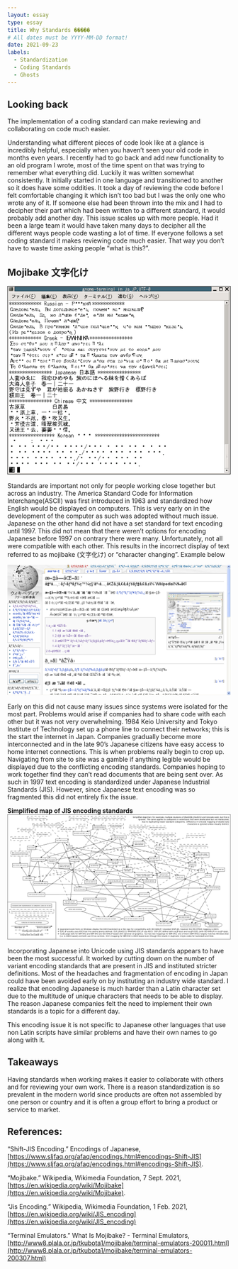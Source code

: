 ```yaml
---
layout: essay
type: essay
title: Why Standards �����
# All dates must be YYYY-MM-DD format!
date: 2021-09-23
labels:
  - Standardization
  - Coding Standards
  - Ghosts
---
```

## Looking back

The implementation of a coding standard can make reviewing and collaborating on code much easier.

Understanding what different pieces of code look like at a glance is incredibly helpful, especially when you haven’t seen your old code in months even years. I recently had to go back and add new functionality to an old program I wrote, most of the time spent on that was trying to remember what everything did. Luckily it was written somewhat consistently. It initially started in one language and transitioned to another so it does have some oddities. It took a day of reviewing the code before I felt comfortable changing it which isn’t too bad but I was the only one who wrote any of it. If someone else had been thrown into the mix and I had to decipher their part which had been written to a different standard, it would probably add another day. This issue scales up with more people. Had it been a large team it would have taken many days to decipher all the different ways people code wasting a lot of time. If everyone follows a set coding standard it makes reviewing code much easier. That way you don’t have to waste time asking people “what is this?”.

## Mojibake 文字化け
<img class="ui image" src="../images/ja_JPUTF-8.png">


Standards are important not only for people working close together but across an industry. The America Standard Code for Information Interchange(ASCII) was first introduced in 1963 and standardized how English would be displayed on computers. This is very early on in the development of the computer as such was adopted without much issue. Japanese on the other hand did not have a set standard for text encoding until 1997. This did not mean that there weren’t options for encoding Japanese before 1997 on contrary there were many. Unfortunately, not all were compatible with each other. This results in the incorrect display of text referred to as mojibake (文字化け) or “character changing”. Example below

<img class="ui huge right floated rounded image" src="../images/Mojibake.png">

Early on this did not cause many issues since systems were isolated for the most part. Problems would arise if companies had to share code with each other but it was not very overwhelming. 1984 Keio University and Tokyo Institute of Technology set up a phone line to connect their networks; this is the start the internet in Japan. Companies gradually become more interconnected and in the late 90’s Japanese citizens have easy access to home internet connections. This is when problems really begin to crop up. Navigating from site to site was a gamble if anything legible would be displayed due to the conflicting encoding standards. Companies hoping to work together find they can’t read documents that are being sent over. As such in 1997 text encoding is standardized under Japanese Industrial Standards (JIS). However, since Japanese text encoding was so fragmented this did not entirely fix the issue. 

**Simplified map of JIS encoding standards**
<img class="ui massive right floated rounded image" src="../images/JIS map.png">

Incorporating Japanese into Unicode using JIS standards appears to have been the most successful. It worked by cutting down on the number of variant encoding standards that are present in JIS and instituted stricter definitions. Most of the headaches and fragmentation of encoding in Japan could have been avoided early on by instituting an industry wide standard. I realize that encoding Japanese is much harder than a Latin character set due to the multitude of unique characters that needs to be able to display. The reason Japanese companies felt the need to implement their own standards is a topic for a different day.

This encoding issue it is not specific to Japanese other languages that use non Latin scripts have similar problems and have their own names to go along with it.

## Takeaways

Having standards when working makes it easier to collaborate with others and for reviewing your own work. There is a reason standardization is so prevalent in the modern world since products are often not assembled by one person or country and it is often a group effort to bring a product or service to market.

## References: 

“Shift-JIS Encoding.” Encodings of Japanese, [https://www.sljfaq.org/afaq/encodings.html#encodings-Shift-JIS](https://www.sljfaq.org/afaq/encodings.html#encodings-Shift-JIS).

“Mojibake.” Wikipedia, Wikimedia Foundation, 7 Sept. 2021, [https://en.wikipedia.org/wiki/Mojibake](https://en.wikipedia.org/wiki/Mojibake).

“Jis Encoding.” Wikipedia, Wikimedia Foundation, 1 Feb. 2021, [https://en.wikipedia.org/wiki/JIS_encoding](https://en.wikipedia.org/wiki/JIS_encoding)

“Terminal Emulators.” What Is Mojibake? - Terminal Emulators, [http://www8.plala.or.jp/tkubota1/mojibake/terminal-emulators-200011.html](http://www8.plala.or.jp/tkubota1/mojibake/terminal-emulators-200307.html)

